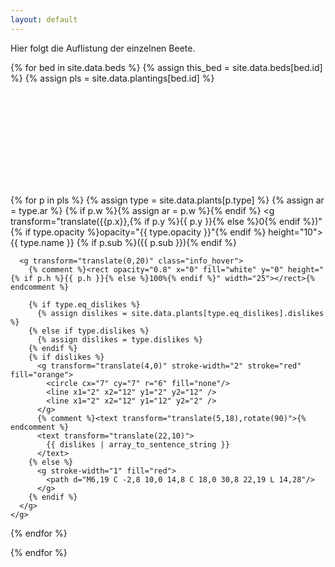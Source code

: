 ```yaml
---
layout: default
---
```


Hier folgt die Auflistung der einzelnen Beete.

{% for bed in site.data.beds %}
  {% assign this_bed = site.data.beds[bed.id] %}
  {% assign pls = site.data.plantings[bed.id] %}

  <svg version="1.0" xmlns="http://www.w3.org/2000/svg" class="svg-beds"
  width="{{ bed.x }}" height="{{ bed.y }}" viewBox="0 0 {{ bed.x }} {{ bed.y }}"
  preserveAspectRatio="xMidYMid meet">
    <defs>
      <clipPath id="only-left-side-of-circle-25">
        <rect x="0" y="0" width="12.5" height="25" />
      </clipPath>
      <clipPath id="only-right-side-of-circle-25">
        <rect x="12.5" y="0" width="12.5" height="25" />
      </clipPath>
      {% comment %}<pattern id="wegPattern" width="25" height="16" patternUnits="userSpaceOnUse">{% endcomment %}
      <pattern id="wegPattern" width="12" height="8" patternUnits="userSpaceOnUse">
        <path d="M0,0 L 2,2 L 4,0 L 5,8 L 6,0 L 8,2 L 10,0" stroke-width="0.5" stroke="#503000" fill="none"/>
      </pattern>
      <pattern id="pastinakePattern" x="5" width="25" height="8" patternUnits="userSpaceOnUse">
        <rect width="25" height="25" opacity="0.3" fill="lightblue"/>
        <path d="M0 15L7.5 0L15 15Z" fill="lightgreen"/>
      </pattern>
      <pattern id="boundPattern" width=".50" height=".50" patternContentUnits="objectBoundingBox">
        <circle cx=".250" cy=".250” r=".1" fill="#ec7677" />
      </pattern>
      <pattern id="raukePattern" width="3" height="3" patternTransform="rotate(45)" patternUnits="userSpaceOnUse">
        <rect x="0" y="0" width="100%" height="100%" opacity="0.3" fill="greenyellow"/>
        <rect x="1.7" y="1.7" width="100%" height="100%" opacity="0.9" fill= "cyan" />
      </pattern>
      <pattern id="radiesPattern" width="3" height="3" patternTransform="rotate(45)" patternUnits="userSpaceOnUse">
        <rect x="0" y="0" width="100%" height="100%" opacity="0.3" fill="greenyellow"/>
        <rect x="1.7" y="1.7" width="100%" height="100%" opacity="0.6" fill= "blue" />
      </pattern>
      <pattern id="karottePattern" width="5" height="3" patternTransform="rotate(45)" patternUnits="userSpaceOnUse">
        <rect x="0" y="0" width="100%" height="100%" opacity="0.3" fill="greenyellow"/>
        <rect x="3.7" y="1.6" width="100%" height="100%" opacity="0.6" fill="red"/>
      </pattern>
      <pattern id="kartoffelnPattern" width="60" height="25" patternUnits="userSpaceOnUse">
        <line x1="0" x2="60" y1="2" y2="23" stroke="lightgreen"/>
        <circle cx="30" cy="12" r="6" stroke="lightgreen" fill="white"/>
        <circle cx="30" cy="12" r="8" stroke="lightgreen" fill="none"/>
      </pattern>
      <pattern id="kuerbisPattern" width="33" height="33" patternUnits="userSpaceOnUse">
        <line x1="0" x2="100" y1="0" y2="100" stroke="orange"/>
        <circle cx="16" cy="16" r="12" stroke="orange" fill="white"/>
      </pattern>
      <pattern id="tomatenPattern" width="50" height="75" patternUnits="userSpaceOnUse">
        {% comment %}<line x1="10" x2="40" y1="35" y2="35" stroke="tomato"/>{% endcomment %}
        {% comment %}<line x1="25" x2="25" y1="20" y2="50" stroke="tomato"/>{% endcomment %}
        <polygon points="25,30 15,15 23,20 25,18 27,20 35,15" fill="#ED8" stroke="none"/>
        <circle cx="25" cy="35" r="12" stroke="tomato" fill="white"/>
        <rect x="0" width="100%" height="100%" y="33" fill="white"/>
        <line x1="20" x2="30" y1="33" y2="33" stroke="tomato"/>
        <line x1="25" x2="25" y1="33" y2="42" stroke="tomato"/>
      </pattern>
      <pattern id="chiliPattern" width="50" height="75" patternUnits="userSpaceOnUse">
        <circle cx="25" cy="35" r="8" stroke="red" stroke-width="2" fill="white"/>
        <circle cx="40" cy="35" r="12" stroke="none" fill="white"/>
      </pattern>
      <pattern id="paprikaPattern" width="50" height="75" patternUnits="userSpaceOnUse">
        <line x1="17" x2="17" y1="20" y2="50" stroke-width="2" stroke="green"/>
        <circle cx="25" cy="35" r="8" stroke="green" fill="white"/>
      </pattern>
      <pattern id="skartoffelnPattern" width="50" height="75" patternUnits="userSpaceOnUse">
        <line x1="10" x2="40" y1="25" y2="45" stroke="green"/>
        <line x1="15" x2="35" y1="20" y2="50" stroke="green"/>
        <circle cx="20" cy="27" r="7" stroke="lightsalmon" fill="white"/>
        <circle cx="30" cy="43" r="7" stroke="lightsalmon" fill="white"/>
        <circle cx="25" cy="35" r="9" stroke="lightsalmon" fill="white"/>
      </pattern>
      <pattern id="maisPattern" width="45" height="40" patternUnits="userSpaceOnUse">
        <polygon points="10,0 5,10 10,10 5,30 15,30 10,10 15,10" fill="none" stroke="gold"/>
      </pattern>
      <pattern id="feuerbohnePattern" width="60" height="20" patternUnits="userSpaceOnUse">
        <polygon points="5,5 10,1 15,5 13,10 7,10" fill="none" stroke="darkorange"/>
        <polygon points="9,8 9,18 11,18 11,8" fill="none" stroke="forestgreen"/>
      </pattern>
      <pattern id="erdbeerenPattern" width="45" height="30" patternUnits="userSpaceOnUse">
        <polygon transform="scale(2,2)" points="1,5 6,10 11,5 9,1 3,1" fill="transparent" stroke="orangered"/>
      </pattern>
      <pattern id="knoblauchPattern" width="30" height="12" patternUnits="userSpaceOnUse">
        <circle cx="15" cy="6" r="3" fill="transparent" stroke="green"/>
      </pattern>
      <pattern id="salatPattern" width="20" height="20" patternUnits="userSpaceOnUse">
        <circle cx="10" cy="10" r="7" fill="transparent" stroke="green"/>
      </pattern>
      <pattern id="kohlrabiPattern" width="25" height="25" patternUnits="userSpaceOnUse">
        <circle cx="12.5" cy="12.5" r="8" fill="white" stroke="lightgreen" clip-path="url(#only-left-side-of-circle-25)"/>
        <circle cx="12.5" cy="12.5" r="8" fill="white" stroke="thistle" clip-path="url(#only-right-side-of-circle-25)"/>
      </pattern>
      <pattern id="himbeerenPattern" width="40" height="40" patternUnits="userSpaceOnUse">
        <polygon transform="scale(1.7,1.7)" points="1,7 5,1 12,1 16,7 12,13 5,13" fill="transparent" stroke="palevioletred"/>
      </pattern>
      <pattern id="kapuziner-kressePattern" width="20" height="10" patternUnits="userSpaceOnUse">
        <line x1="0" x2="20" y1="2" y2="8" stroke="lightgreen"/>
        <circle cx="10" cy="5" r="2" stroke="lightgreen" fill="white"/>
      </pattern>
      <pattern id="borretschPattern" width="20" height="10" patternUnits="userSpaceOnUse">
        <path d="M2,0 L 2,5 L 11,0 L 11,5 L 20,0" stroke-width="1" stroke="cornflowerblue" fill="none"/>
      </pattern>
    </defs>

  {% for p in pls %}
    {% assign type = site.data.plants[p.type] %}
    {% assign ar = type.ar %}
    {% if p.w %}{% assign ar = p.w %}{% endif %}
    <g transform="translate({{p.x}},{% if p.y %}{{ p.y }}{% else %}0{% endif %})" {% if type.opacity %}opacity="{{ type.opacity }}"{% endif %} height="10">
      <title>{{ type.name }}</title>
      <rect opacity="0.9" x="0" fill="url(#{{ p.type | slugify }}Pattern)" y="0" height="{% if p.h %}{{ p.h }}{% else %}100%{% endif %}" width="{{ ar }}"></rect>
    </g>
    <g class="sibling_hover">
      <rect x="0" y="0" width="100%" height="40" opacity="0.9" fill="white"/>
      <text x="4" y="12" fill="grey">{{ type.name }} {% if p.sub %}({{ p.sub }}){% endif %} </text>

      <g transform="translate(0,20)" class="info_hover">
        {% comment %}<rect opacity="0.8" x="0" fill="white" y="0" height="{% if p.h %}{{ p.h }}{% else %}100%{% endif %}" width="25"></rect>{% endcomment %}

        {% if type.eq_dislikes %}
          {% assign dislikes = site.data.plants[type.eq_dislikes].dislikes %}
        {% else if type.dislikes %}
          {% assign dislikes = type.dislikes %}
        {% endif %}
        {% if dislikes %}
          <g transform="translate(4,0)" stroke-width="2" stroke="red" fill="orange">
            <circle cx="7" cy="7" r="6" fill="none"/>
            <line x1="2" x2="12" y1="2" y2="12" />
            <line x1="2" x2="12" y1="12" y2="2" />
          </g>
          {% comment %}<text transform="translate(5,18),rotate(90)">{% endcomment %}
          <text transform="translate(22,10)">
            {{ dislikes | array_to_sentence_string }}
          </text>
        {% else %}
          <g stroke-width="1" fill="red">
            <path d="M6,19 C -2,8 10,0 14,8 C 18,0 30,8 22,19 L 14,28"/>
          </g>
        {% endif %}
      </g>
    </g>
  {% endfor %}

  </svg>
{% endfor %}
